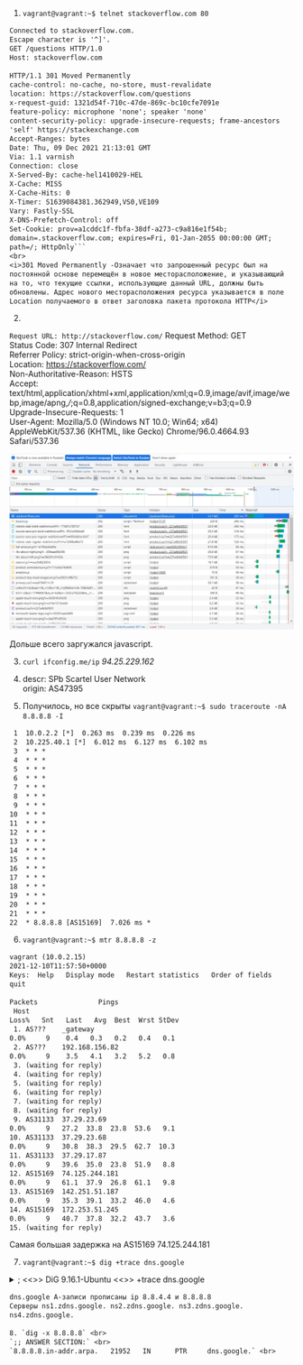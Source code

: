 1. `vagrant@vagrant:~$ telnet stackoverflow.com 80`
```Trying 151.101.65.69...
Connected to stackoverflow.com.
Escape character is '^]'.
GET /questions HTTP/1.0
Host: stackoverflow.com

HTTP/1.1 301 Moved Permanently
cache-control: no-cache, no-store, must-revalidate
location: https://stackoverflow.com/questions
x-request-guid: 1321d54f-710c-47de-869c-bc10cfe7091e
feature-policy: microphone 'none'; speaker 'none'
content-security-policy: upgrade-insecure-requests; frame-ancestors 'self' https://stackexchange.com
Accept-Ranges: bytes
Date: Thu, 09 Dec 2021 21:13:01 GMT
Via: 1.1 varnish
Connection: close
X-Served-By: cache-hel1410029-HEL
X-Cache: MISS
X-Cache-Hits: 0
X-Timer: S1639084381.362949,VS0,VE109
Vary: Fastly-SSL
X-DNS-Prefetch-Control: off
Set-Cookie: prov=a1cddc1f-fbfa-38df-a273-c9a816e1f54b; domain=.stackoverflow.com; expires=Fri, 01-Jan-2055 00:00:00 GMT; path=/; HttpOnly```
<br>
<i>301 Moved Permanently -Означает что запрошенный ресурс был на постоянной основе перемещён в новое месторасположение, и указывающий на то, что текущие ссылки, использующие данный URL, должны быть обновлены. Адрес нового месторасположения ресурса указывается в поле Location получаемого в ответ заголовка пакета протокола HTTP</i>
```

2.
`Request URL: http://stackoverflow.com/`
  Request Method: GET <br>
  Status Code: 307 Internal Redirect<br>
  Referrer Policy: strict-origin-when-cross-origin<br>
  Location: https://stackoverflow.com/<br>
  Non-Authoritative-Reason: HSTS<br>
  Accept: text/html,application/xhtml+xml,application/xml;q=0.9,image/avif,image/webp,image/apng,*/*;q=0.8,application/signed-exchange;v=b3;q=0.9<br>
  Upgrade-Insecure-Requests: 1<br>
  User-Agent: Mozilla/5.0 (Windows NT 10.0; Win64; x64) AppleWebKit/537.36 (KHTML, like Gecko) Chrome/96.0.4664.93 Safari/537.36 <br>
  
![11](https://github.com/a-khov/devops-netology/raw/main/Homework/3.6/8.jpg)

Дольше всего заргужался javascript.

3. `curl ifconfig.me/ip` 
    <i>94.25.229.162</i>

4.  descr:          SPb Scartel User Network<br>
    origin:         AS47395

5. Получилось, но все скрыты 
`vagrant@vagrant:~$ sudo traceroute -nA 8.8.8.8 -I`
```traceroute to 8.8.8.8 (8.8.8.8), 30 hops max, 60 byte packets
 1  10.0.2.2 [*]  0.263 ms  0.239 ms  0.226 ms
 2  10.225.40.1 [*]  6.012 ms  6.127 ms  6.102 ms
 3  * * *
 4  * * *
 5  * * *
 6  * * *
 7  * * *
 8  * * *
 9  * * *
10  * * *
11  * * *
12  * * *
13  * * *
14  * * *
15  * * *
16  * * *
17  * * *
18  * * *
19  * * *
20  * * *
21  * * *
22  * 8.8.8.8 [AS15169]  7.026 ms * 
``` 
6. `vagrant@vagrant:~$ mtr 8.8.8.8 -z` 

```                                                 My traceroute  [v0.93]
vagrant (10.0.2.15)                                                                            2021-12-10T11:57:50+0000
Keys:  Help   Display mode   Restart statistics   Order of fields   quit
                                                                               Packets               Pings
 Host                                                                        Loss%   Snt   Last   Avg  Best  Wrst StDev 
 1. AS???    _gateway                                                         0.0%     9    0.4   0.3   0.2   0.4   0.1
 2. AS???    192.168.156.82                                                   0.0%     9    3.5   4.1   3.2   5.2   0.8
 3. (waiting for reply)
 4. (waiting for reply)
 5. (waiting for reply)
 6. (waiting for reply)
 7. (waiting for reply)
 8. (waiting for reply)
 9. AS31133  37.29.23.69                                                      0.0%     9   27.2  33.8  23.8  53.6   9.1
10. AS31133  37.29.23.68                                                      0.0%     9   30.8  38.3  29.5  62.7  10.3
11. AS31133  37.29.17.87                                                      0.0%     9   39.6  35.0  23.8  51.9   8.8
12. AS15169  74.125.244.181                                                   0.0%     9   61.1  37.9  26.8  61.1   9.8
13. AS15169  142.251.51.187                                                   0.0%     9   35.3  39.1  33.2  46.0   4.6
14. AS15169  172.253.51.245                                                   0.0%     9   40.7  37.8  32.2  43.7   3.6
15. (waiting for reply) 
``` 
Самая большая задержка на AS15169 74.125.244.181 

7. `vagrant@vagrant:~$ dig +trace dns.google`
<details>   
<summary>
; <<>> DiG 9.16.1-Ubuntu <<>> +trace dns.google </summary>
` ;; global options: +cmd
.                       20370   IN      NS      g.root-servers.net.
.                       20370   IN      NS      c.root-servers.net.
.                       20370   IN      NS      e.root-servers.net.
.                       20370   IN      NS      i.root-servers.net.
.                       20370   IN      NS      l.root-servers.net.
.                       20370   IN      NS      a.root-servers.net.
.                       20370   IN      NS      k.root-servers.net.
.                       20370   IN      NS      d.root-servers.net.
.                       20370   IN      NS      h.root-servers.net.
.                       20370   IN      NS      f.root-servers.net.
.                       20370   IN      NS      b.root-servers.net.
.                       20370   IN      NS      m.root-servers.net.
.                       20370   IN      NS      j.root-servers.net.
;; Received 262 bytes from 127.0.0.53#53(127.0.0.53) in 83 ms

google.                 172800  IN      NS      ns-tld1.charlestonroadregistry.com.
google.                 172800  IN      NS      ns-tld2.charlestonroadregistry.com.
google.                 172800  IN      NS      ns-tld3.charlestonroadregistry.com.
google.                 172800  IN      NS      ns-tld4.charlestonroadregistry.com.
google.                 172800  IN      NS      ns-tld5.charlestonroadregistry.com.
google.                 86400   IN      DS      6125 8 2 80F8B78D23107153578BAD3800E9543500474E5C30C29698B40A3DB2 3ED9DA9F
google.                 86400   IN      RRSIG   DS 8 1 86400 20211223050000 20211210040000 14748 . FhODHx8dKMPVhrDltsIc1q188oiBGogmzjKPLlEKED5AgFYZwTzFc6/V YAFRkwYGRxwvhYGVYeREH7ut+jNRl+8SC61kgG8wG+wICmsfSYI161k4 6g2rVTFWTjqpwF7hsqUu1udShiVLR7Nz8cfkm5Xc5KZdg2HjvaeDyGGY m9EaDqL6k08MuYoVNgdzgLuOoUaMCFf9kFAgY6ojd913yzS0TrLBeiCy dxLgyYdJAqvGha07Q2EnCR1EcNK+eanpdmLel7erk68b/c63B8a9nYcq I4qoyctEUb1vfdZ6wrEQu6ARm8xwfelKxhFEWqCVCNIkg1z7YgvR/t42 /8w6Bw==
;; Received 730 bytes from 198.97.190.53#53(h.root-servers.net) in 55 ms

dns.google.             10800   IN      NS      ns2.zdns.google.
dns.google.             10800   IN      NS      ns3.zdns.google.
dns.google.             10800   IN      NS      ns4.zdns.google.
dns.google.             10800   IN      NS      ns1.zdns.google.
dns.google.             3600    IN      DS      56044 8 2 1B0A7E90AA6B1AC65AA5B573EFC44ABF6CB2559444251B997103D2E4 0C351B08
dns.google.             3600    IN      RRSIG   DS 8 2 3600 20211229191018 20211207191018 44925 google. dIBP1HqZEqFu9MVTeX1By5oNiRH7Y294ewubQW6VTa9r4CamMzgVA7Py h1yfqtO47xw3VPclaleT1V5vxzzPMQQg2Q/BZvL6TnqWSUreNItCCuHU bSGklBDfTn3VdBkf5+0OJ2hs9Q515BSyRSAp0MJEB75EFmE9aWAZXdAh gnU=
;; Received 506 bytes from 216.239.34.105#53(ns-tld2.charlestonroadregistry.com) in 103 ms

dns.google.             900     IN      A       8.8.4.4
dns.google.             900     IN      A       8.8.8.8
dns.google.             900     IN      RRSIG   A 8 2 900 20220109081006 20211210081006 1773 dns.google. Q8EMwf3HFBJawtJGRLi6M5/GIkaqBu00836UOMskbXALZnCw2/ElTDIL 4GjuRRIkRXdBo+zJGplaWLjKJO8J9cRdB8pKwNbCiObO80CDaWL9HVjU fU21QP3IScEbkdaodtyzhb7qckvM4oQVMh6tJwZJa0R7xs7RShaOrERv vgI=
;; Received 241 bytes from 216.239.34.114#53(ns2.zdns.google) in 99 ms `</details>
```
dns.google A-записи прописаны ip 8.8.4.4 и 8.8.8.8  
Серверы ns1.zdns.google. ns2.zdns.google. ns3.zdns.google. ns4.zdns.google. 

8. `dig -x 8.8.8.8` <br>
`;; ANSWER SECTION:` <br>
`8.8.8.8.in-addr.arpa.   21952   IN      PTR     dns.google.` <br>
